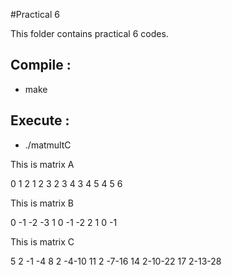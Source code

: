 #Practical 6

This folder contains practical 6 codes. 

## Compile :

* make 

## Execute :

* ./matmultC

 This is matrix A

   0  1  2
   1  2  3
   2  3  4
   3  4  5
   4  5  6
   
 This is matrix B

   0 -1 -2 -3
   1  0 -1 -2
   2  1  0 -1

This is matrix C

   5  2 -1 -4
   8  2 -4-10
  11  2 -7-16
  14  2-10-22
  17  2-13-28
			  

